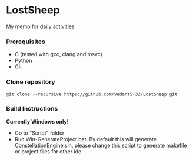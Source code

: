# LostSheep
My memo for daily activities

### Prerequisites
- C (tested with gcc, clang and msvc)
- Python
- Git

### Clone repository
```shell
git clone --recursive https://github.com/VedantS-32/LostSheep.git
```

### Build Instructions
**Currently Windows only!**
- Go to "Script" folder
- Run Win-GenerateProject.bat. By default this will generate ConstellationEngine.sln, please change this script to generate makefile or project files for other ide.
